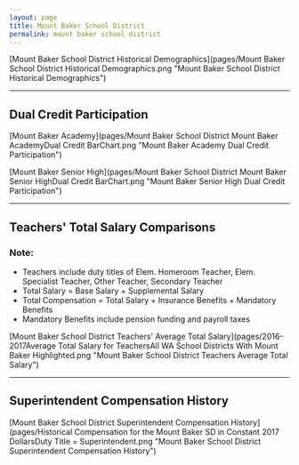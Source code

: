 ```yaml
---
layout: page
title: Mount Baker School District
permalink: mount baker school district
---
```



[Mount Baker School District Historical Demographics](pages/Mount Baker School District Historical Demographics.png "Mount Baker School District Historical Demographics")

___

## Dual Credit Participation

[Mount Baker Academy](pages/Mount Baker School District Mount Baker AcademyDual Credit BarChart.png "Mount Baker Academy Dual Credit Participation")

[Mount Baker Senior High](pages/Mount Baker School District Mount Baker Senior HighDual Credit BarChart.png "Mount Baker Senior High Dual Credit Participation")


___

## Teachers' Total Salary Comparisons
### Note:
- Teachers include duty titles of Elem. Homeroom Teacher, Elem. Specialist Teacher, Other Teacher, Secondary Teacher
- Total Salary = Base Salary + Supplemental Salary
- Total Compensation = Total Salary + Insurance Benefits + Mandatory Benefits
- Mandatory Benefits include pension funding and payroll taxes

[Mount Baker School District Teachers' Average Total Salary](pages/2016-2017Average Total Salary for TeachersAll WA School Districts With Mount Baker Highlighted.png "Mount Baker School District Teachers Average Total Salary")


___

## Superintendent Compensation History

[Mount Baker School District Superintendent Compensation History](pages/Historical Compensation for the Mount Baker SD in Constant 2017 DollarsDuty Title = Superintendent.png "Mount Baker School District Superintendent Compensation History")

